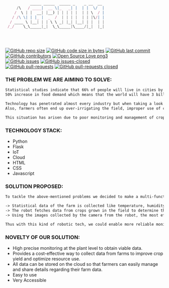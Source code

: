 ```javascript
           _____ _____  _____ _    _ __  __ 
     /\   / ____|  __ \|_   _| |  | |  \/  |
    /  \ | |  __| |__) | | | | |  | | \  / |
   / /\ \| | |_ |  _  /  | | | |  | | |\/| |
  / ____ \ |__| | | \ \ _| |_| |__| | |  | |
 /_/    \_\_____|_|  \_\_____|\____/|_|  |_|
                                           
```
</br>

[![GitHub repo size](https://img.shields.io/github/repo-size/Defcon27/AGRIUM.svg?logo=git&style=social)](https://github.com/Defcon27/) [![GitHub code size in bytes](https://img.shields.io/github/languages/code-size/Defcon27/AGRIUM.svg?logo=python&style=social)](https://github.com/Defcon27/AGRIUM)
 [![GitHub last commit](https://img.shields.io/github/last-commit/Defcon27/AGRIUM.svg?color=critical&logo=github&style=social)](https://github.com/Defcon27/AGRIUM/) [![GitHub contributors](https://img.shields.io/github/contributors/Defcon27/AGRIUM.svg)](https://GitHub.com/Defcon27/AGRIUM/graphs/contributors/) [![Open Source Love png3](https://badges.frapsoft.com/os/v3/open-source.png?v=103)](https://github.com/ellerbrock/open-source-badges/)
 </br>
 [![GitHub issues](https://img.shields.io/github/issues/Defcon27/AGRIUM.svg)](https://GitHub.com/Defcon27/AGRIUM/issues/) [![GitHub issues-closed](https://img.shields.io/github/issues-closed/Defcon27/AGRIUM.svg)](https://GitHub.com/Defcon27/AGRIUM/issues?q=is%3Aissue+is%3Aclosed)
</br>
[![GitHub pull-requests](https://img.shields.io/github/issues-pr/Defcon27/AGRIUM.svg)](https://GitHub.com/Defcon27/AGRIUM/pull/) [![GitHub pull-requests closed](https://img.shields.io/github/issues-pr-closed/Defcon27/AGRIUM.svg)](https://GitHub.com/Defcon27/AGRIUM/pull/)
</br>

### THE PROBLEM WE ARE AIMING TO SOLVE:
```txt
Statistical studies indicate that 66% of people will live in cities by 2050 while only a few people work in farming. There will bea 
50% increase in food demand which means that the world will have 3 billion more mouths to feed than it does today. Also, climate change has raised problems in the way we traditionally produce food by ruining hard produced crops over the past three decades. 

Technology has penetrated almost every industry but when taking a look over an agricultural field we won't be seeing drones flying or robots harvesting crops any time soon even though this is happening in the western countries. This is because an average farmer in India owns a farm of size 1.1 hectares and they can't invest huge amounts on automation technology just because it exists.
Also, farmers often end up over-irrigating the field, improper use of chemicals and pesticides resulting in poor control of weeds and many of them struggle with losing crops to pests. This also results in polluting and degrading the farming soil making it less arable for the upcoming crop grown in that land.

This situation has arisen due to poor monitoring and management of crops. They lack the necessary system that can make their practice more efficient, profitable and environmentally friendly.
```

### TECHNOLOGY STACK:
- Python
- Flask
- IoT
- Cloud
- HTML
- CSS
- Javascript

### SOLUTION PROPOSED:
```txt
To tackle the above-mentioned problems we decided to make a multi-functional robot that can be remotely operated that is capable of many tasks for which we are going to use sensors to gather different data to provide monitoring and management of the farm to increase efficiency and quality of crops produced intelligently.

-> Statistical data of the farm is collected like temperature, humidity, soil images to determine the type of soil on the farm. This data can be collectively used with weather data to suggest the farmers' suitable crops to be grown in that soil.
-> The robot fetches data from crops grown in the field to determine the right amount of irrigation requires by that particular crop at the right time with the help of data fetched from the robot's sensors.
-> Using the images collected by the camera from the robot, the most efficient fertilizers, and pesticides are suggested at targeted regions for pest mitigation which helps in substantial savings and reduce overuse of chemicals on the field thus reducing the impact on the farm soil while at the same time not compromising the quality of the crop. 

Thus with this kind of robotic tech, we could enable more reliable monitoring of crops which gives farmers more control over the quality of crops along with increasing productivity, efficiently, improve yield and increase overall profitability by reducing cost which helps farmers to invest more in this kind of technology. Last but not the least controlled use of water and chemicals results in less harm to the environment.
```

### NOVELTY OF OUR SOLUTION:
- High precise monitoring at the plant level to obtain viable data.
- Provides a cost-effective way to collect data from farms to improve crop yield and optimize resource use.
- All data can be stored on the cloud so that farmers can easily manage and share details regarding their farm data.
- Easy to use
- Very Accessible
